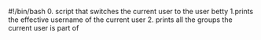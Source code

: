 #!/bin/bash
0. script that switches the current user to the user betty
1.prints the effective username of the current user
2. prints all the groups the current user is part of
